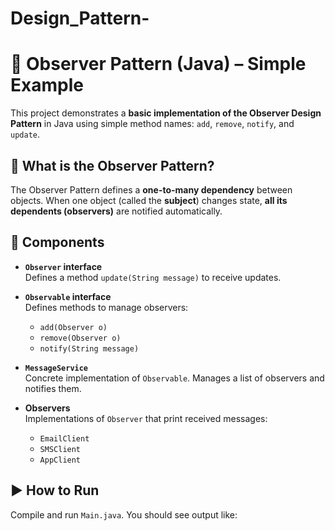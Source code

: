 # Design_Pattern-

# 📘 Observer Pattern (Java) – Simple Example

This project demonstrates a **basic implementation of the Observer Design Pattern** in Java using simple method names: `add`, `remove`, `notify`, and `update`.

## 🔄 What is the Observer Pattern?

The Observer Pattern defines a **one-to-many dependency** between objects. When one object (called the **subject**) changes state, **all its dependents (observers)** are notified automatically.

## 🧱 Components

- **`Observer` interface**  
  Defines a method `update(String message)` to receive updates.

- **`Observable` interface**  
  Defines methods to manage observers:
  - `add(Observer o)`
  - `remove(Observer o)`
  - `notify(String message)`

- **`MessageService`**  
  Concrete implementation of `Observable`. Manages a list of observers and notifies them.

- **Observers**  
  Implementations of `Observer` that print received messages:
  - `EmailClient`
  - `SMSClient`
  - `AppClient`

## ▶️ How to Run

Compile and run `Main.java`. You should see output like:

